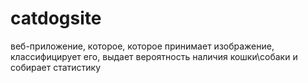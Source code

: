 # catdogsite
веб-приложение, которое, которое принимает изображение, классифицирует его, выдает вероятность наличия кошки\собаки и собирает статистику
